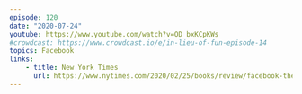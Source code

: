 ```yaml
---
episode: 120
date: "2020-07-24"
youtube: https://www.youtube.com/watch?v=OD_bxKCpKWs
#crowdcast: https://www.crowdcast.io/e/in-lieu-of-fun-episode-14
topics: Facebook
links:
    - title: New York Times
      url: https://www.nytimes.com/2020/02/25/books/review/facebook-the-inside-story-steven-levy.html
---
```

